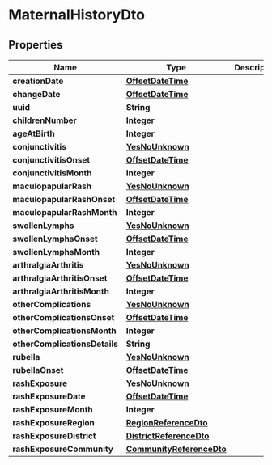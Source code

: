 # MaternalHistoryDto

## Properties

| Name                          | Type                                                  | Description | Notes      |
| ----------------------------- | ----------------------------------------------------- | ----------- | ---------- |
| **creationDate**              | [**OffsetDateTime**](OffsetDateTime.md)               |             | [optional] |
| **changeDate**                | [**OffsetDateTime**](OffsetDateTime.md)               |             | [optional] |
| **uuid**                      | **String**                                            |             | [optional] |
| **childrenNumber**            | **Integer**                                           |             | [optional] |
| **ageAtBirth**                | **Integer**                                           |             | [optional] |
| **conjunctivitis**            | [**YesNoUnknown**](YesNoUnknown.md)                   |             | [optional] |
| **conjunctivitisOnset**       | [**OffsetDateTime**](OffsetDateTime.md)               |             | [optional] |
| **conjunctivitisMonth**       | **Integer**                                           |             | [optional] |
| **maculopapularRash**         | [**YesNoUnknown**](YesNoUnknown.md)                   |             | [optional] |
| **maculopapularRashOnset**    | [**OffsetDateTime**](OffsetDateTime.md)               |             | [optional] |
| **maculopapularRashMonth**    | **Integer**                                           |             | [optional] |
| **swollenLymphs**             | [**YesNoUnknown**](YesNoUnknown.md)                   |             | [optional] |
| **swollenLymphsOnset**        | [**OffsetDateTime**](OffsetDateTime.md)               |             | [optional] |
| **swollenLymphsMonth**        | **Integer**                                           |             | [optional] |
| **arthralgiaArthritis**       | [**YesNoUnknown**](YesNoUnknown.md)                   |             | [optional] |
| **arthralgiaArthritisOnset**  | [**OffsetDateTime**](OffsetDateTime.md)               |             | [optional] |
| **arthralgiaArthritisMonth**  | **Integer**                                           |             | [optional] |
| **otherComplications**        | [**YesNoUnknown**](YesNoUnknown.md)                   |             | [optional] |
| **otherComplicationsOnset**   | [**OffsetDateTime**](OffsetDateTime.md)               |             | [optional] |
| **otherComplicationsMonth**   | **Integer**                                           |             | [optional] |
| **otherComplicationsDetails** | **String**                                            |             | [optional] |
| **rubella**                   | [**YesNoUnknown**](YesNoUnknown.md)                   |             | [optional] |
| **rubellaOnset**              | [**OffsetDateTime**](OffsetDateTime.md)               |             | [optional] |
| **rashExposure**              | [**YesNoUnknown**](YesNoUnknown.md)                   |             | [optional] |
| **rashExposureDate**          | [**OffsetDateTime**](OffsetDateTime.md)               |             | [optional] |
| **rashExposureMonth**         | **Integer**                                           |             | [optional] |
| **rashExposureRegion**        | [**RegionReferenceDto**](RegionReferenceDto.md)       |             | [optional] |
| **rashExposureDistrict**      | [**DistrictReferenceDto**](DistrictReferenceDto.md)   |             | [optional] |
| **rashExposureCommunity**     | [**CommunityReferenceDto**](CommunityReferenceDto.md) |             | [optional] |
